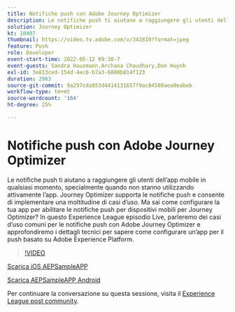 ```yaml
---
title: Notifiche push con Adobe Journey Optimizer
description: Le notifiche push ti aiutano a raggiungere gli utenti dell’app mobile in qualsiasi momento, specialmente quando non stanno utilizzando attivamente l’app. Journey Optimizer supporta push not... (Le descrizioni devono essere comprese tra 60 e 160 caratteri)
solution: Journey Optimizer
kt: 10407
thumbnail: https://video.tv.adobe.com/v/342810?format=jpeg
feature: Push
role: Developer
event-start-time: 2022-05-12 09:30-7
event-guests: Sandra Hausmann,Archana Chaudhary,Don Huynh
exl-id: 3e813ced-154d-4ec6-b7a3-6800b814f123
duration: 2963
source-git-commit: 9a297cda953d4414131657f9ac84580aea0eabeb
workflow-type: tm+mt
source-wordcount: '164'
ht-degree: 25%

---
```


# Notifiche push con Adobe Journey Optimizer

Le notifiche push ti aiutano a raggiungere gli utenti dell’app mobile in qualsiasi momento, specialmente quando non stanno utilizzando attivamente l’app. Journey Optimizer supporta le notifiche push e consente di implementare una moltitudine di casi d’uso. Ma sai come configurare la tua app per abilitare le notifiche push per dispositivi mobili per Journey Optimizer? In questo Experience League episodio Live, parleremo dei casi d’uso comuni per le notifiche push con Adobe Journey Optimizer e approfondiremo i dettagli tecnici per sapere come configurare un’app per il push basato su Adobe Experience Platform.

>[!VIDEO](https://video.tv.adobe.com/v/342810/?quality=12&learn=on)

[Scarica iOS AEPSampleAPP](https://github.com/adobe/aepsdk-sample-app-ios)

[Scarica AEPSampleAPP Android](https://github.com/adobe/aepsdk-sample-app-android)

Per continuare la conversazione su questa sessione, visita il [Experience League post community](https://experienceleaguecommunities.adobe.com/t5/journey-optimizer-discussions/experience-league-live-post-session-discussion-push/td-p/451869).
